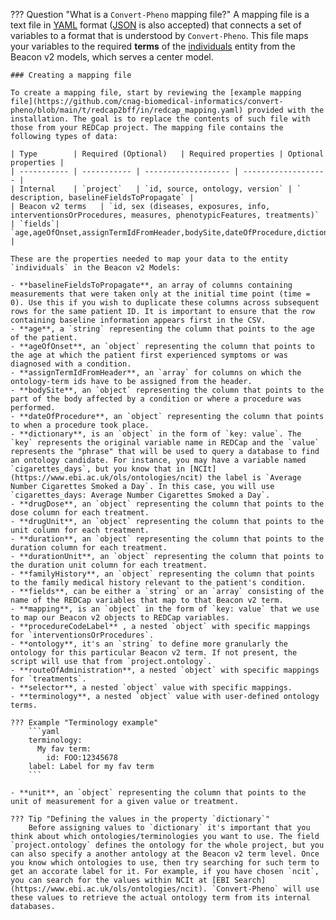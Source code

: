 ??? Question "What is a `Convert-Pheno` mapping file?"
    A mapping file is a text file in [YAML](https://en.wikipedia.org/wiki/YAML) format ([JSON](https://en.wikipedia.org/wiki/JSON) is also accepted) that connects a set of variables to a format that is understood by `Convert-Pheno`. This file maps your variables to the required **terms** of the [individuals](https://docs.genomebeacons.org/schemas-md/individuals_defaultSchema) entity from the Beacon v2 models, which serves a center model.

    ### Creating a mapping file

    To create a mapping file, start by reviewing the [example mapping file](https://github.com/cnag-biomedical-informatics/convert-pheno/blob/main/t/redcap2bff/in/redcap_mapping.yaml) provided with the installation. The goal is to replace the contents of such file with those from your REDCap project. The mapping file contains the following types of data:

    | Type        | Required (Optional)   | Required properties | Optional properties |
    | ----------- | ----------- | ------------------- | ------------------- |
    | Internal    | `project`   | `id, source, ontology, version` | ` description, baselineFieldsToPropagate` |
    | Beacon v2 terms   | `id, sex (diseases, exposures, info, interventionsOrProcedures, measures, phenotypicFeatures, treatments)` | `fields`| `age,ageOfOnset,assignTermIdFromHeader,bodySite,dateOfProcedure,dictionary,drugDose,drugUnit,duration,durationUnit,familyHistory,fields,mapping,procedureCodeLabel,selector,terminology,unit` |
    
    These are the properties needed to map your data to the entity `individuals` in the Beacon v2 Models:
    
    - **baselineFieldsToPropagate**, an array of columns containing measurements that were taken only at the initial time point (time = 0). Use this if you wish to duplicate these columns across subsequent rows for the same patient ID. It is important to ensure that the row containing baseline information appears first in the CSV.
    - **age**, a `string` representing the column that points to the age of the patient.
    - **ageOfOnset**, an `object` representing the column that points to the age at which the patient first experienced symptoms or was diagnosed with a condition.
    - **assignTermIdFromHeader**, an `array` for columns on which the ontology-term ids have to be assigned from the header.
    - **bodySite**, an `object` representing the column that points to the part of the body affected by a condition or where a procedure was performed.
    - **dateOfProcedure**, an `object` representing the column that points to when a procedure took place.
    - **dictionary**, is an `object` in the form of `key: value`. The `key` represents the original variable name in REDCap and the `value` represents the "phrase" that will be used to query a database to find an ontology candidate. For instance, you may have a variable named `cigarettes_days`, but you know that in [NCIt](https://www.ebi.ac.uk/ols/ontologies/ncit) the label is `Average Number Cigarettes Smoked a Day`. In this case, you will use `cigarettes_days: Average Number Cigarettes Smoked a Day`.
    - **drugDose**, an `object` representing the column that points to the dose column for each treatment.
    - **drugUnit**, an `object` representing the column that points to the unit column for each treatment.
    - **duration**, an `object` representing the column that points to the duration column for each treatment.
    - **durationUnit**, an `object` representing the column that points to the duration unit column for each treatment.
    - **familyHistory**, an `object` representing the column that points to the family medical history relevant to the patient's condition.
    - **fields**, can be either a `string` or an `array` consisting of the name of the REDCap variables that map to that Beacon v2 term.
    - **mapping**, is an `object` in the form of `key: value` that we use to map our Beacon v2 objects to REDCap variables.
    - **procedureCodeLabel** , a nested `object` with specific mappings for `interventionsOrProcedures`.
    - **ontology**, it's an `string` to define more granularly the ontology for this particular Beacon v2 term. If not present, the script will use that from `project.ontology`.
    - **routeOfAdministration**, a nested `object` with specific mappings for `treatments`.
    - **selector**, a nested `object` value with specific mappings.
    - **terminology**, a nested `object` value with user-defined ontology terms.
    
    ??? Example "Terminology example"
        ```yaml
        terminology:
          My fav term:
            id: FOO:12345678
        label: Label for my fav term
        ```
    
    - **unit**, an `object` representing the column that points to the unit of measurement for a given value or treatment.
    
    ??? Tip "Defining the values in the property `dictionary`"
        Before assigning values to `dictionary` it's important that you think about which ontologies/terminologies you want to use. The field `project.ontology` defines the ontology for the whole project, but you can also specify a another antology at the Beacon v2 term level. Once you know which ontologies to use, then try searching for such term to get an accorate label for it. For example, if you have chosen `ncit`, you can search for the values within NCIt at [EBI Search](https://www.ebi.ac.uk/ols/ontologies/ncit). `Convert-Pheno` will use these values to retrieve the actual ontology term from its internal databases.
